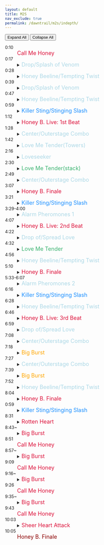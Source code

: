 ```yaml
---
layout: default
title: M2S
nav_exclude: true
permalink: /dawntrail/m2s/indepth/
---
```

<script>
      const expandElements = shouldExpand => {
        let detailsElements = document.querySelectorAll("details");

        detailsElements = [...detailsElements];

        if (shouldExpand) {
            detailsElements.map(item => item.setAttribute("open", shouldExpand));
        } else {
            detailsElements.map(item => item.removeAttribute("open"));
        }
    };
</script>
<button type="button" name="button" class="btn" onClick="expandElements(true)">Expand All</button> <button type="button" name="button" class="btn" onClick="expandElements(false)">Collapse All</button>
<dl>
  <dt>0:10</dt>
  <dd>
    <font size="4" color="Crimson">Call Me Honey</font>
  </dd>
  <dt>0:17</dt>
  <dd>
    <details><summary><font size="4" color="LightBlue">Drop/Splash of Venom</font></summary>
      Drop will store a pair stack for later, Splash will store a spread.
    </details>
  </dd>
  <dt>0:28</dt>
  <dd>
    <details><summary><font size="4" color="LightBlue">Honey Beeline/Tempting Twist</font></summary>
      Honey Beeline will cast a line aoe the width of the boss hitbox, followed by 8 circle aoes on the sides, leaving a safe line down the center.
Tempting Twist will be a donut aoe first, followed by a different set of circles leaving space on each intercard safe.
Resolve the stored spread or pair stack here.
    </details>
  </dd>
  <dt>0:39</dt>
  <dd>
    <details><summary><font size="4" color="LightBlue">Drop/Splash of Venom</font></summary>
      Drop will store a pair stack for later, Splash will store a spread.
      This Drop or Spread will always be the opposite of the first.
    </details>
  </dd>
  <dt>0:47</dt>
  <dd>
    <details><summary><font size="4" color="LightBlue">Honey Beeline/Tempting Twist</font></summary>
      Honey Beeline will cast a line aoe the width of the boss hitbox, followed by 8 circle aoes on the sides, leaving a safe line down the center.
Tempting Twist will be a donut aoe first, followed by a different set of circles leaving space on each intercard safe.
Resolve the stored spread or pair stack here.
      This will always be the opposite aoe as the first one.
    </details>
  </dd>
  <dt>0:59</dt>
  <dd>
    <details><summary><font size="4" color="DodgerBlue">Killer Sting/Stinging Slash</font></summary>
      Killer Sting is a tank stack, Stinging Slash is a conal cleave on first and second aggro.
    </details>
  </dd>
  <dt>1:12</dt>
  <dd>
    <details><summary><font size="4" color="Crimson">Honey B. Live: 1st Beat</font></summary>
      Hard hitting raidwide that also distributes 8 hearts randomly among all players. you will receive a debuff that acts as a dot and scales with the number of hearts collected. Getting hit by anything during this phase will increase your number of hearts, and if you acquire 4, you will take a lot of damage and be stunned for a few seconds, and the boss will heal 1% hp and receive a permanent stacking damage up buff.
    </details>
  </dd>
  <dt>1:28</dt>
  <dd>
    <details><summary><font size="4" color="LightBlue">Center/Outerstage Combo</font></summary>
      Centerstage and Outerstage are the same 3 sets of aoes, just reversed. the first will always be a set of either cardinal cones with a donut or intercard cones with a point-blank. the middle will always be a large cross aoe towards cardinals, and the last will always be the opposite of the first. center starts with the donut/cardinal cones, and outer starts with the point blank/intercard cones.
    </details>
  </dd>
  <dt>1:42</dt>
  <dd>
    <details><summary><font size="4" color="LightBlue">Love Me Tender(Towers)</font></summary>
      Towers will start spawning in random configurations, at 3 possible distances from the boss. the closest at the edge of her hitbox, the middle at just inside max melee, and the furthest at the wall. soaking a tower will give that player a heart, and an unsoaked tower will give raidwide damage and give everyone a heart. 11 total towers will spawn.
    </details>
  </dd>
  <dt>2:16</dt>
  <dd>
    <details><summary><font size="4" color="LightBlue">Loveseeker</font></summary>
      There will be a point blank aoe, then hearts will start floating away from the boss in a fixed triple swirl pattern, and hearts will start floating in from the outside of the arena towards random players.
    </details>
  </dd>
  <dt>2:30</dt>
  <dd>
    <details><summary><font size="4" color="MediumSeaGreen">Love Me Tender(stack)</font></summary>
      Hearts will stop spawning and a stack marker will appear on a random player with the least number of hearts. This stack will do a small amount of damage to up to 4 players and distribute 4 hearts to players who soak it.
    </details>
  </dd>
  <dt>2:49</dt>
  <dd>
    <details><summary><font size="4" color="LightBlue">Center/Outerstage Combo</font></summary>
      Centerstage and Outerstage are the same 3 sets of aoes, just reversed. the first will always be a set of either cardinal cones with a donut or intercard cones with a point-blank. the middle will always be a large cross aoe towards cardinals, and the last will always be the opposite of the first. center starts with the donut/cardinal cones, and outer starts with the point blank/intercard cones.
    </details>
  </dd>
  <dt>3:07</dt>
  <dd>
    <details><summary><font size="4" color="Crimson">Honey B. Finale</font></summary>
      Large raidwide damage signaling the end of the beat phase.
    </details>
  </dd>
  <dt>3:21</dt>
  <dd>
    <details><summary><font size="4" color="DodgerBlue">Killer Sting/Stinging Slash</font></summary>
      Killer Sting is a tank stack, Stinging Slash is a conal cleave on first and second aggro.
    </details>
  </dd>
  <dt>3:29-4:00</dt>
  <dd>
    <details><summary><font size="4" color="LightBlue">Alarm Pheromones 1</font></summary>
      Adds will start spawning around the arena and pointing arrows at random players, alternating all supports and all dps, until 16 have been baited.
    </details>
  </dd>
  <dt>4:07</dt>
  <dd>
    <details><summary><font size="4" color="Crimson">Honey B. Live: 2nd Beat</font></summary>
      Raidwide that gives 2 supports and 2 dps one heart each. Getting hit by anything during this phase will increase your number of hearts, and if you acquire 4, you will take a lot of damage and be stunned for a few seconds, and the boss will heal 1% hp and receive a permanent stacking damage up buff.
    </details>
  </dd>
  <dt>4:22</dt>
  <dd>
    <details><summary><font size="4" color="LightBlue">Drop of/Spread Love</font></summary>
      Drop will store a pair stack for later, Spread will store a spread.
    </details>
  </dd>
  <dt>4:32</dt>
  <dd>
    <details><summary><font size="4" color="MediumSeaGreen">Love Me Tender</font></summary>
      2 people with 0 hearts will start baiting large circle aoes underneath them, then after the 3rd one, 2 of them will get a stack marker. these can safely be stacked, as they do light damage, and the 8 hearts collectively will be split the same either way. at the same time, a 1 heart dps and a 1 heart support will recieve a spread aoe that will give a heart when hit, and 2 towers will spawn. the 2 one hearts will without a spread will need to take these.
    </details>
  </dd>
  <dt>4:56</dt>
  <dd>
    <details><summary><font size="4" color="LightBlue">Honey Beeline/Tempting Twist</font></summary>
      Honey Beeline will cast a line aoe the width of the boss hitbox, followed by 8 circle aoes on the sides, leaving a safe line down the center.
Tempting Twist will be a donut aoe first, followed by a different set of circles leaving space on each intercard safe.
Resolve the stored spread or pair stack here.
    </details>
  </dd>
  <dt>5:10</dt>
  <dd>
    <details><summary><font size="4" color="Crimson">Honey B. Finale</font></summary>
      Large raidwide damage signaling the end of the beat phase.
    </details>
  </dd>
  <dt>5:33-6:07</dt>
  <dd>
    <details><summary><font size="4" color="LightBlue">Alarm Pheromones 2</font></summary>
      This time, 4 adds will spawn and shoot arrows diagonally equidistant from one another, leaving a square safe area center, and 4 safe squares on the outside. after each set of lines go off, the lines shift, koving the outer safe zones and making the center square smaller. This happens 6 times total. On the first through fourth sets, 1 support and 1 dps will get a red marker indicating they will be hit by an aoe and drop a poison puddle. This aoe gives a vuln to ensure you cannot be hit by 2 of them. On the sixth set, one support and one dps will be targeted for a stack marker.
    </details>
  </dd>
  <dt>6:16</dt>
  <dd>
    <details><summary><font size="4" color="DodgerBlue">Killer Sting/Stinging Slash</font></summary>
      Killer Sting is a tank stack, Stinging Slash is a conal cleave on first and second aggro.
    </details>
  </dd>
  <dt>6:28</dt>
  <dd>
    <details><summary><font size="4" color="LightBlue">Honey Beeline/Tempting Twist</font></summary>
      Honey Beeline will cast a line aoe the width of the boss hitbox, followed by 8 circle aoes on the sides, leaving a safe line down the center.
Tempting Twist will be a donut aoe first, followed by a different set of circles leaving space on each intercard safe.
Resolve the stored spread or pair stack here.
    </details>
  </dd>
  <dt>6:46</dt>
  <dd>
    <details><summary><font size="4" color="Crimson">Honey B. Live: 3rd Beat</font></summary>
      Raidwide will give out no hearts this time, but everyone will receive a debuff all supports and all dps each receiving one with the same timer on it. when this debuff expires, it will explode into a large aoe that gives the debuff player a heart and does significant damage to anyone close by.
    </details>
  </dd>
  <dt>6:59</dt>
  <dd>
    <details><summary><font size="4" color="LightBlue">Drop of/Spread Love</font></summary>
      Drop will store a pair stack for later, Splash will store a spread.
    </details>
  </dd>
  <dt>7:08</dt>
  <dd>
    <details><summary><font size="4" color="LightBlue">Center/Outerstage Combo</font></summary>
      Centerstage and Outerstage are the same 3 sets of aoes, just reversed. the first will always be a set of either cardinal cones with a donut or intercard cones with a point-blank. the middle will always be a large cross aoe towards cardinals, and the last will always be the opposite of the first. center starts with the donut/cardinal cones, and outer starts with the point blank/intercard cones.
    </details>
  </dd>
  <dt>7:18</dt>
  <dd>
    <details><summary><font size="4" color="Orange">Big Burst</font></summary>
      The first set of debuffs will expire here, and 4 towers will spawn in either a vertical or horizontal rectangle shape. The towers must be soaked a few seconds after the aoes go off.
    </details>
  </dd>
  <dt>7:27</dt>
  <dd>
    <details><summary><font size="4" color="LightBlue">Center/Outerstage Combo</font></summary>
      Centerstage and Outerstage are the same 3 sets of aoes, just reversed. the first will always be a set of either cardinal cones with a donut or intercard cones with a point-blank. the middle will always be a large cross aoe towards cardinals, and the last will always be the opposite of the first. center starts with the donut/cardinal cones, and outer starts with the point blank/intercard cones.
    </details>
  </dd>
  <dt>7:39</dt>
  <dd>
    <details><summary><font size="4" color="Orange">Big Burst</font></summary>
      The second set of debuffs will expire here, and 4 towers will spawn in either a vertical or horizontal rectangle shape. The towers must be soaked a few seconds after the aoes go off.
    </details>
  </dd>
  <dt>7:52</dt>
  <dd>
    <details><summary><font size="4" color="LightBlue">Honey Beeline/Tempting Twist</font></summary>
      Honey Beeline will cast a line aoe the width of the boss hitbox, followed by 8 circle aoes on the sides, leaving a safe line down the center.
Tempting Twist will be a donut aoe first, followed by a different set of circles leaving space on each intercard safe.
Resolve the stored spread or pair stack here.
    </details>
  </dd>
  <dt>8:04</dt>
  <dd>
    <details><summary><font size="4" color="Crimson">Honey B. Finale</font></summary>
      Large raidwide damage signaling the end of the beat phase.
    </details>
  </dd>
  <dt>0:59</dt>
  <dd>
    <details><summary><font size="4" color="DodgerBlue">Killer Sting/Stinging Slash</font></summary>
      Killer Sting is a tank stack, Stinging Slash is a conal cleave on first and second aggro.
    </details>
  </dd>
  <dt>8:31</dt>
  <dd>
    <details><summary><font size="4" color="Crimson">Rotten Heart</font></summary>
      Huge raidwide that will give every player one of 2 debuffs, with 4 possible timers of each. if these debuffs are allowed to expire, those players will immediately die. when 2 players with opposite debuffs get close enough, the debuffs cleanse themselves and do raidwide damage (note that you can cleanse with a dead body if a player dies before they should cleanse). the raidwide from a cleansed debuff pair also applies a 6 second magic vuln that will lead to a wipe if it is still on when another pair is cleansed or when the boss does her raidwide. these debuffs must be cleansed before the timer hits 4 seconds or the vuln will not fall off before the next raidwide.
    </details>
  </dd>
  <dt>8:43~</dt>
  <dd>
    <details><summary><font size="4" color="Crimson">Big Burst</font></summary>
      First set of cleanses, time is an approximation.
    </details>
  </dd>
  <dt>8:51</dt>
  <dd><font size="4" color="Crimson">Call Me Honey</font>
  </dd>
  <dt>8:57~</dt>
  <dd>
    <details><summary><font size="4" color="Crimson">Big Burst</font></summary>
      Second set of cleanses, time is an approximation.
    </details>
  </dd>
  <dt>9:09</dt>
  <dd><font size="4" color="Crimson">Call Me Honey</font>
  </dd>
  <dt>9:16~</dt>
  <dd>
    <details><summary><font size="4" color="Crimson">Big Burst</font></summary>
      Third set of cleanses, time is an approximation.
    </details>
  </dd>
  <dt>9:26</dt>
  <dd><font size="4" color="Crimson">Call Me Honey</font>
  </dd>
  <dt>9:35~</dt>
  <dd>
    <details><summary><font size="4" color="Crimson">Big Burst</font></summary>
      Last set of cleanses, time is an approximation.
    </details>
  </dd>
  <dt>9:43</dt>
  <dd><font size="4" color="Crimson">Call Me Honey</font>
  </dd>
  <dt>10:03</dt>
  <dd>
    <details><summary><font size="4" color="Crimson">Sheer Heart Attack</font></summary>
      Every player will receive 4 hearts and be stunned, the boss will heal 8% and get 8 stacks of damage up. this effectively serves as her enrage.
    </details>
  </dd>
  <dt>10:05</dt>
  <dd>
    <font size="4" color="DarkRed">Honey B. Finale</font>
  </dd>
</dl>
